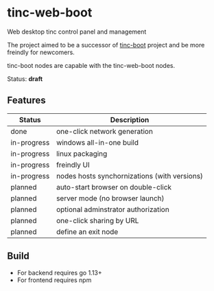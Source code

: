 # tinc-web-boot
Web desktop tinc control panel and management

The project aimed to be a successor of [tinc-boot](https://github.com/reddec/tinc-boot) project and be more freindly for newcomers.

tinc-boot nodes are capable with the tinc-web-boot nodes.

Status: **draft**

## Features

| Status | Description |
|--------|-------------|
| done   | one-click network generation |
| in-progress | windows all-in-one build |
| in-progress | linux packaging |
| in-progress | freindly UI |
| in-progress | nodes hosts synchornizations (with versions) |
| planned | auto-start browser on double-click |
| planned | server mode (no browser launch) |
| planned | optional adminstrator authorization |
| planned | one-click sharing by URL |
| planned | define an exit node |



## Build

* For backend requires go 1.13+
* For frontend requires npm

